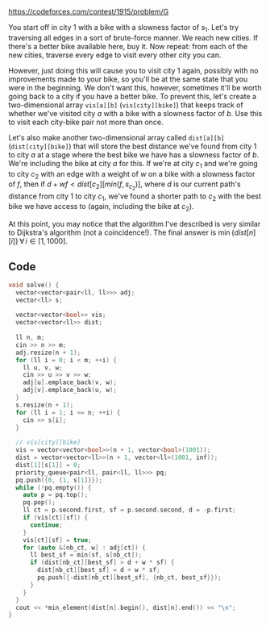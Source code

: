 https://codeforces.com/contest/1915/problem/G

You start off in city $1$ with a bike with a slowness factor of $s_1$. Let's try traversing all edges in a sort of brute-force manner. We reach new cities. If there's a better bike available here, buy it. Now repeat: from each of the new cities, traverse every edge to visit every other city you can.

However, just doing this will cause you to visit city $1$ again, possibly with no improvements made to your bike, so you'll be at the same state that you were in the beginning. We don't want this, however, sometimes it'll be worth going back to a city if you have a better bike. To prevent this, let's create a two-dimensional array `vis[a][b]` (`vis[city][bike]`) that keeps track of whether we've visited city $a$ with a bike with a slowness factor of $b$. Use this to visit each city-bike pair not more than once.

Let's also make another two-dimensional array called `dist[a][b]` (`dist[city][bike]`) that will store the best distance we've found from city $1$ to city $a$ at a stage where the best bike we have has a slowness factor of $b$. We're including the bike at city $a$ for this. If we're at city $c_1$ and we're going to city $c_2$ with an edge with a weight of $w$ on a bike with a slowness factor of $f$, then if $d + wf < dist[c_2][min(f,s_{c_2})]$, where $d$ is our current path's distance from city $1$ to city $c_1$, we've found a shorter path to $c_2$ with the best bike we have access to (again, including the bike at $c_2$).

At this point, you may notice that the algorithm I've described is very similar to Dijkstra's algorithm (not a coincidence!). The final answer is $\min\{dist[n][i]\} \, \forall \, i \in [1,1000]$.

## Code
```cpp
void solve() {
  vector<vector<pair<ll, ll>>> adj;
  vector<ll> s;
 
  vector<vector<bool>> vis;
  vector<vector<ll>> dist;
 
  ll n, m;
  cin >> n >> m;
  adj.resize(n + 1);
  for (ll i = 0; i < m; ++i) {
    ll u, v, w;
    cin >> u >> v >> w;
    adj[u].emplace_back(v, w);
    adj[v].emplace_back(u, w);
  }
  s.resize(n + 1);
  for (ll i = 1; i <= n; ++i) {
    cin >> s[i];
  }
 
  // vis[city][bike]
  vis = vector<vector<bool>>(n + 1, vector<bool>(1001));
  dist = vector<vector<ll>>(n + 1, vector<ll>(1001, inf));
  dist[1][s[1]] = 0;
  priority_queue<pair<ll, pair<ll, ll>>> pq;
  pq.push({0, {1, s[1]}});
  while (!pq.empty()) {
    auto p = pq.top();
    pq.pop();
    ll ct = p.second.first, sf = p.second.second, d = -p.first;
    if (vis[ct][sf]) {
      continue;
    }
    vis[ct][sf] = true;
    for (auto &[nb_ct, w] : adj[ct]) {
      ll best_sf = min(sf, s[nb_ct]);
      if (dist[nb_ct][best_sf] > d + w * sf) {
        dist[nb_ct][best_sf] = d + w * sf;
        pq.push({-dist[nb_ct][best_sf], {nb_ct, best_sf}});
      }
    }
  }
  cout << *min_element(dist[n].begin(), dist[n].end()) << "\n";
}
```